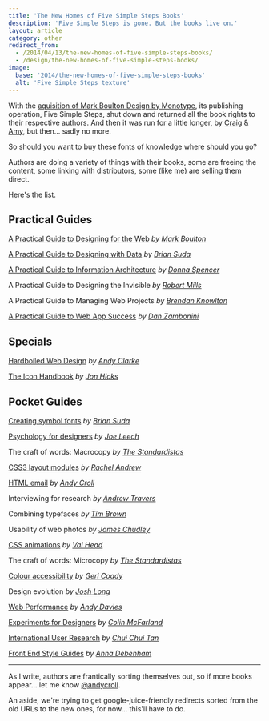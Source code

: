 ```yaml
---
title: 'The New Homes of Five Simple Steps Books'
description: 'Five Simple Steps is gone. But the books live on.'
layout: article
category: other
redirect_from:
  - /2014/04/13/the-new-homes-of-five-simple-steps-books/
  - /design/the-new-homes-of-five-simple-steps-books/
image:
  base: '2014/the-new-homes-of-five-simple-steps-books'
  alt: 'Five Simple Steps texture'
---
```


With the [aquisition of Mark Boulton Design by Monotype](http://markboulton.co.uk/journal/mbd-and-monotype), its publishing operation, Five Simple Steps, shut down and returned all the book rights to their respective authors. And then it was run for a little longer, by [Craig](http://craiglockwood.co.uk) & [Amy](https://twitter.com/AmieNLockwood), but then… sadly no more.

So should you want to buy these fonts of knowledge where should you go?

Authors are doing a variety of things with their books, some are freeing the content, some linking with distributors, some (like me) are selling them direct.

Here's the list.

## Practical Guides


[A Practical Guide to Designing for the Web](http://www.designingfortheweb.co.uk/) _by [Mark Boulton](http://twitter.com/markboulton)_

[A Practical Guide to Designing with Data](http://optional.is/) _by [Brian Suda](http://twitter.com/briansuda)_

[A Practical Guide to Information Architecture](http://maadmob.com.au/training/books/practical-ia) _by [Donna Spencer](http://twitter.com/maadonna)_

A Practical Guide to Designing the Invisible _by [Robert Mills](http://twitter.com/RobertMills)_

A Practical Guide to Managing Web Projects _by [Brendan Knowlton](http://twitter.com/bfk)_

[A Practical Guide to Web App Success](http://webappsuccess.com/) _by [Dan Zambonini](http://twitter.com/zambonini)_

## Specials

[Hardboiled Web Design](http://stuffandnonsense.co.uk/buy/hardboiledwebdesign) _by [Andy Clarke](http://twitter.com/Malarkey)_

[The Icon Handbook](http://iconhandbook.co.uk/) _by [Jon Hicks](http://twitter.com/Hicksdesign)_

## Pocket Guides

[Creating symbol fonts](http://optional.is/) _by [Brian Suda](http://twitter.com/briansuda)_

[Psychology for designers](http://psychologyfordesigners.com/) _by [Joe Leech](http://twitter.com/mrjoe)_

The craft of words: Macrocopy _by [The Standardistas](http://twitter.com/standardistas)_

[CSS3 layout modules](http://www.rachelandrew.co.uk/books/css3-layout-modules) _by [Rachel Andrew](http://twitter.com/rachelandrew)_

[HTML email](/html-email/) _by [Andy Croll](http://twitter.com/andycroll)_

Interviewing for research _by [Andrew Travers](http://twitter.com/atrvrs)_

Combining typefaces _by [Tim Brown](http://twitter.com/timbrown)_

Usability of web photos _by [James Chudley](http://twitter.com/chudders)_

[CSS animations](http://valhead.com/book/) _by [Val Head](http://twitter.com/vlh)_

The craft of words: Microcopy _by [The Standardistas](http://twitter.com/standardistas)_

[Colour accessibility](https://gumroad.com/l/loura11y) _by [Geri Coady](http://twitter.com/hellogeri)_

Design evolution _by [Josh Long](http://twitter.com/joshlong)_

[Web Performance](http://andydavies.me/books#webperformance) _by [Andy Davies](http://twitter.com/andydavies)_

[Experiments for Designers](http://experimentsfordesigners.com) _by [Colin McFarland](http://twitter.com/mcfrl)_

[International User Research](http://internationaluserresearch.com/) _by [Chui Chui Tan](http://twitter.com/ChuiSquared)_

[Front End Style Guides](http://maban.co.uk/projects/front-end-style-guides/) _by [Anna Debenham](http://twitter.com/anna_debenham)_

-----

As I write, authors are frantically sorting themselves out, so if more books appear… let me know [@andycroll](http://twitter.com/andycroll).

An aside, we're trying to get google-juice-friendly redirects sorted from the old URLs to the new ones, for now… this'll have to do.
